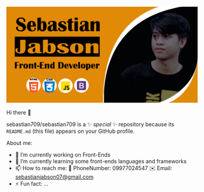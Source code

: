  ![Sebastian on SCJ](https://raw.githubusercontent.com/sebastian709/sebastian709/main/SCJBanner.png)
 
 Hi there 👋


sebastian709/sebastian709 is a ✨ _special_ ✨ repository because its `README.md` (this file) appears on your GitHub profile.

About me:

- 🔭 I’m currently working on Front-Ends
- 🌱 I’m currently learning some front-ends languages and frameworks
- 📫 How to reach me: 
        📱 PhoneNumber: 09977024547
        ✉️ Email: sebastianjabson07@gmail.com
- ⚡ Fun fact: ...

